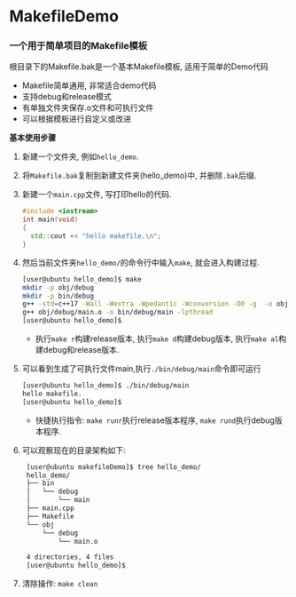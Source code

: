 # MakefileDemo
### 一个用于简单项目的Makefile模板
根目录下的Makefile.bak是一个基本Makefile模板, 适用于简单的Demo代码

- Makefile简单通用, 非常适合demo代码
- 支持debug和release模式
- 有单独文件夹保存.o文件和可执行文件
- 可以根据模板进行自定义或改进

**基本使用步骤** 

1. 新建一个文件夹, 例如`hello_demo`.

2. 将`Makefile.bak`复制到新建文件夹(hello_demo)中, 并删除`.bak`后缀.

3. 新建一个`main.cpp`文件, 写打印hello的代码.
    ```cpp
    #include <iostream>
    int main(void)
    {
      std::cout << "hello makefile.\n";
    }
    ```
    
4. 然后当前文件夹`hello_demo/`的命令行中输入`make`, 就会进入构建过程.
    ```sh
    [user@ubuntu hello_demo]$ make 
    mkdir -p obj/debug
    mkdir -p bin/debug
    g++ -std=c++17 -Wall -Wextra -Wpedantic -Wconversion -O0 -g  -o obj/debug/main.o -c main.cpp
    g++ obj/debug/main.o -o bin/debug/main -lpthread
    [user@ubuntu hello_demo]$ 
    ```
    
    - 执行` make r `构建release版本, 执行` make d `构建debug版本, 执行` make al `构建debug和release版本.
    
5. 可以看到生成了可执行文件main,执行`./bin/debug/main`命令即可运行
    ```sh
    [user@ubuntu hello_demo]$ ./bin/debug/main 
    hello makefile.
    [user@ubuntu hello_demo]$ 
    ```
    
    - 快捷执行指令: `make runr`执行release版本程序,  `make rund`执行debug版本程序.
    
6. 可以观察现在的目录架构如下:
   ```sh
    [user@ubuntu makefileDemo]$ tree hello_demo/
    hello_demo/
    ├── bin
    │   └── debug
    │       └── main
    ├── main.cpp
    ├── Makefile
    └── obj
        └── debug
            └── main.o
   
    4 directories, 4 files
    [user@ubuntu hello_demo]$ 
   ```
   
7. 清除操作: `make clean`

